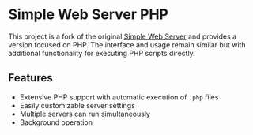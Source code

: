 # Simple Web Server PHP

This project is a fork of the original [Simple Web Server](https://github.com/terreng/simple-web-server) and provides a version focused on PHP. The interface and usage remain similar but with additional functionality for executing PHP scripts directly.

## Features
- Extensive PHP support with automatic execution of `.php` files
- Easily customizable server settings
- Multiple servers can run simultaneously
- Background operation

